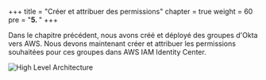 +++
title = "Créer et attribuer des permissions"
chapter = true
weight = 60
pre = "<b>5. </b>"
+++

Dans le chapitre précédent, nous avons créé et déployé des groupes d'Okta vers AWS. Nous devons maintenant créer et attribuer les permissions souhaitées pour ces groupes dans AWS IAM Identity Center.

![High Level Architecture](/images/3_High_Level_Architecture2.png)